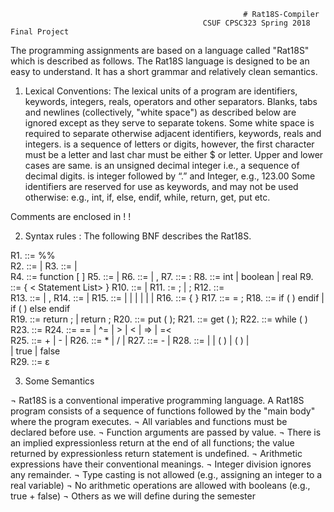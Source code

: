                                                         # Rat18S-Compiler
                                               CSUF CPSC323 Spring 2018 Final Project

The programming assignments are based on a language called "Rat18S" which is described as
follows. The Rat18S language is designed to be an easy to understand.  It has a short grammar and  relatively clean semantics.  

1) Lexical Conventions:
The lexical units of a program are identifiers, keywords, integers, reals, operators and other 
separators.  Blanks, tabs and newlines (collectively, "white space") as described below
are ignored except as they serve to separate tokens.
Some white space is required to separate otherwise adjacent identifiers, keywords, reals and integers.
<Identifier> is a sequence of letters or digits, however, the first character must be a letter and last char must be either $ or letter. Upper and lower cases are same.
<Integer>  is an unsigned decimal integer i.e., a sequence of decimal digits.
<Real> is integer followed by “.” and Integer, e.g., 123.00
Some identifiers are reserved for use as keywords, and may not be used otherwise:
       e.g.,  int, if, else, endif,  while, return, get, put   etc.

 Comments are enclosed in    !         !

2) Syntax rules : The following BNF  describes the Rat18S.  

R1. <Rat18S>  ::=   <Opt Function Definitions>   %%  <Opt Declaration List>  <Statement List>  
R2. <Opt Function Definitions> ::= <Function Definitions>     |  <Empty>
R3. <Function Definitions>  ::= <Function> | <Function> <Function Definitions>   
R4. <Function> ::= function  <Identifier>  [ <Opt Parameter List> ]  <Opt Declaration List>  <Body>
R5. <Opt Parameter List> ::=  <Parameter List>    |     <Empty>
R6. <Parameter List>  ::=  <Parameter>    |     <Parameter> , <Parameter List>
R7. <Parameter> ::=  <IDs > : <Qualifier> 
R8. <Qualifier> ::= int     |    boolean    |  real 
R9. <Body>  ::=  {  < Statement List>  }
R10. <Opt Declaration List> ::= <Declaration List>   |    <Empty>
R11. <Declaration List>  := <Declaration> ;     |      <Declaration> ; <Declaration List>
R12. <Declaration> ::=   <Qualifier > <IDs>                   
R13. <IDs> ::=     <Identifier>    | <Identifier>, <IDs>
R14. <Statement List> ::=   <Statement>   | <Statement> <Statement List>
R15. <Statement> ::=   <Compound>  |  <Assign>  |   <If>  |  <Return>   | <Print>   |   <Scan>   |  <While> 
R16. <Compound> ::=   {  <Statement List>  } 
R17. <Assign> ::=     <Identifier> = <Expression> ;
R18. <If> ::=     if  ( <Condition>  ) <Statement>   endif    |   
                          if  ( <Condition>  ) <Statement>   else  <Statement>  endif   
R19. <Return> ::=  return ; |  return <Expression> ;
R20. <Print> ::=    put ( <Expression>);
R21. <Scan> ::=    get ( <IDs> );
R22. <While> ::=  while ( <Condition>  )  <Statement> 
R23. <Condition> ::=     <Expression>  <Relop>   <Expression>
R24. <Relop> ::=        ==   |   ^=    |   >     |   <    |   =>    |   =<          
R25. <Expression>  ::=    <Expression> + <Term>    | <Expression>  - <Term>    |    <Term>
R26. <Term>    ::=      <Term>  *  <Factor>     |   <Term>  /  <Factor>     |     <Factor>
R27. <Factor> ::=      -  <Primary>    |    <Primary>
R28. <Primary> ::=     <Identifier>  |  <Integer>  |   <Identifier>  ( <IDs> )   |   ( <Expression> )   |  
                                     <Real>  |   true   |  false                        
R29. <Empty>   ::= ε


3) Some Semantics

¬	Rat18S is a conventional imperative programming language. A Rat18S program consists of a sequence of functions followed by the "main body" where the program executes. 
¬	All variables and functions must be declared before use.
¬	Function arguments are passed by value. 
¬	There is an implied expressionless return at the end of all functions; the value returned by  expressionless return statement is undefined. 
¬	Arithmetic expressions have their conventional meanings. 
¬	Integer division ignores any remainder. 
¬	Type casting is not allowed (e.g., assigning an integer to a real variable)
¬	No arithmetic operations are allowed with booleans (e.g., true + false)
¬	Others as we will define during the semester 

